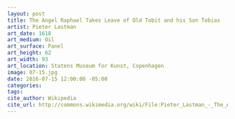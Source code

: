 ```yaml
---
layout: post
title: The Angel Raphael Takes Leave of Old Tobit and his Son Tobias
artist: Pieter Lastman
art_date: 1618
art_medium: Oil
art_surface: Panel
art_height: 62
art_width: 93
art_location: Statens Museum for Kunst, Copenhagen
image: 07-15.jpg
date: 2016-07-15 12:00:00 -05:00
categories:
tags:
cite_author: Wikipedia
cite_url: http://commons.wikimedia.org/wiki/File:Pieter_Lastman_-_The_Angel_Raphael_Takes_Leave_of_Old_Tobit_and_his_Son_Tobias_-_Google_Art_Project.jpg
---
```

